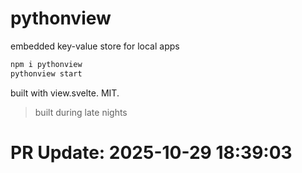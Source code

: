 # pythonview

embedded key-value store for local apps

```bash
npm i pythonview
pythonview start
```

built with view.svelte. MIT.

> built during late nights

# PR Update: 2025-10-29 18:39:03

